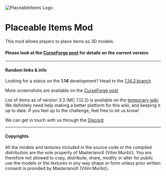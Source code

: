 ![PlaceableItems Logo](https://i.imgur.com/IIccIS8.png)

# Placeable Items Mod
This mod allows players to place items as 3D models.

#### Please look at the [CurseForge post](https://minecraft.curseforge.com/projects/placeable-items) for details on the current version

____

#### Random links & info

Looking for a status on the **1.14** development? Head to the [1.14.3 branch](https://github.com/Ferdzz/PlaceableItems/tree/1.14.3)

More screenshots are available on the [CurseForge post](https://www.curseforge.com/minecraft/mc-mods/placeable-items/screenshots)

List of items as of version 3.3 (MC 1.12.2) is available on the [temporary wiki](http://ferdzz.github.io/PlaceableItems/). We definitely need help making a better platform for this wiki, and keeping it up to date. If you feel up to the challenge, feel free to let us know! 

We can get in touch with us through the [Discord](https://discordapp.com/invite/nHv7srK)
____

#### Copyrights

All the models and textures included in the source code or the compiled distribution are the sole property of MasterianoX (Vilim Muršić). You are therefore not allowed to copy, distribute, share, modify or alter for public use the models or the textures in any way shape or form unless prior written consent is provided by MasterianoX (Vilim Muršić).